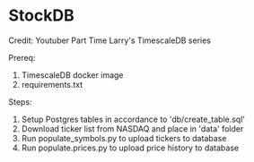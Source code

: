 # StockDB

Credit: Youtuber Part Time Larry's TimescaleDB series

Prereq:
1. TimescaleDB docker image
2. requirements.txt

Steps:
1. Setup Postgres tables in accordance to 'db/create_table.sql'
2. Download ticker list from NASDAQ and place in 'data' folder
3. Run populate_symbols.py to upload tickers to database
4. Run populate.prices.py to upload price history to database
